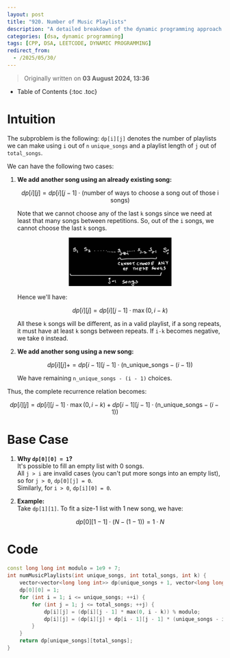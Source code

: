 ```yaml
---
layout: post
title: "920. Number of Music Playlists"
description: "A detailed breakdown of the dynamic programming approach for the Leetcode problem 920. Number of Music Playlists, including recurrence, base cases, and C++ implementation."
categories: [dsa, dynamic programming]
tags: [CPP, DSA, LEETCODE, DYNAMIC PROGRAMMING]
redirect_from:
  - /2025/05/30/
---
```


> Originally written on **03 August 2024, 13:36**

* Table of Contents
{:toc .toc}

# Intuition

The subproblem is the following: `dp[i][j]` denotes the number of playlists we can make using `i` out of `n` `unique_songs` and a playlist length of `j` out of `total_songs`.

We can have the following two cases:

1. **We add another song using an already existing song:**

   $$
   dp[i][j] = dp[i][j-1] \cdot \text{(number of ways to choose a song out of those i songs)}
   $$

   Note that we cannot choose any of the last `k` songs since we need at least that many songs between repetitions. So, out of the `i` songs, we cannot choose the last `k` songs.

    <p align="center"><img src="/assets/images/posts/number-of-music-playlists/img-1.png" style="max-width: 50%; height: auto;" alt="Description"></p>


   Hence we'll have:

   $$
   dp[i][j] = dp[i][j-1] \cdot \max(0, i - k)
   $$

   All these `k` songs will be different, as in a valid playlist, if a song repeats, it must have at least `k` songs between repeats. If `i-k` becomes negative, we take `0` instead.

2. **We add another song using a new song:**

   $$
   dp[i][j] += dp[i-1][j-1] \cdot (\text{n_unique_songs} - (i-1))
   $$

   We have remaining `n_unique_songs - (i - 1)` choices.

Thus, the complete recurrence relation becomes:

$$
dp[i][j] = dp[i][j-1] \cdot \max(0, i - k) + dp[i-1][j-1] \cdot (\text{n_unique_songs} - (i - 1))
$$

# Base Case

1. **Why `dp[0][0] = 1`?**  
   It's possible to fill an empty list with 0 songs.  
   All `j > i` are invalid cases (you can't put more songs into an empty list), so for `j > 0`, `dp[0][j] = 0`.  
   Similarly, for `i > 0`, `dp[i][0] = 0`.

2. **Example:**  
   Take `dp[1][1]`. To fit a size-1 list with 1 new song, we have:

   $$
   dp[0][1 - 1] \cdot (N - (1 - 1)) = 1 \cdot N
   $$

# Code

```cpp
const long long int modulo = 1e9 + 7;
int numMusicPlaylists(int unique_songs, int total_songs, int k) {
    vector<vector<long long int>> dp(unique_songs + 1, vector<long long int>(total_songs + 1, 0));
    dp[0][0] = 1;
    for (int i = 1; i <= unique_songs; ++i) {
        for (int j = 1; j <= total_songs; ++j) {
            dp[i][j] = (dp[i][j - 1] * max(0, i - k)) % modulo;
            dp[i][j] = (dp[i][j] + dp[i - 1][j - 1] * (unique_songs - i + 1)) % modulo;
        }
    }
    return dp[unique_songs][total_songs];
}
```